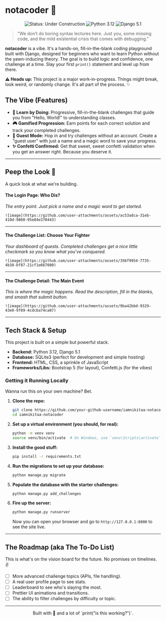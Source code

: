# notacoder 🐙

<p align="center">
  <img src="https://img.shields.io/badge/status-under%20construction%20🚧-yellow?style=for-the-badge" alt="Status: Under Construction">
  <img src="https://img.shields.io/badge/python-3.12-blue?style=for-the-badge&logo=python" alt="Python 3.12">
  <img src="https://img.shields.io/badge/django-5.1-092E20?style=for-the-badge&logo=django" alt="Django 5.1">
</p>

> "We don’t do boring syntax lectures here. Just you, some missing code, and the mild existential crisis that comes with debugging."

**notacoder** is a vibe. It's a hands-on, fill-in-the-blank coding playground built with Django, designed for beginners who want to learn Python without the yawn-inducing theory. The goal is to build logic and confidence, one challenge at a time. Slay your first `print()` statement and level up from there.

**⚠️ Heads up:** This project is a major work-in-progress. Things might break, look weird, or randomly change. It's all part of the process. ✨

## The Vibe (Features)

*   **🧠 Learn by Doing:** Progressive, fill-in-the-blank challenges that guide you from "Hello, World!" to understanding classes.
*   **🎮 Gamified Progression:** Earn points for each correct solution and track your completed challenges.
*   **💅 Guest Mode:** Hop in and try challenges without an account. Create a "guest user" with just a name and a magic word to save your progress.
*   **✨ Confetti Confirmed:** Get that sweet, sweet confetti validation when you get an answer right. Because you deserve it.

---

## Peep the Look 👀

A quick look at what we're building.

#### The Login Page: Who Dis?

*The entry point. Just pick a name and a magic word to get started.*

`![image](https://github.com/user-attachments/assets/ac53adca-31eb-410d-9860-95e84e370443)
`

---

#### The Challenge List: Choose Your Fighter

*Your dashboard of quests. Completed challenges get a nice little checkmark so you know what you've conquered.*

`![image](https://github.com/user-attachments/assets/356f9954-7735-4b38-bf87-21cf1e667080)
`

---

#### The Challenge Detail: The Main Event

*This is where the magic happens. Read the description, fill in the blanks, and smash that submit button.*

`![image](https://github.com/user-attachments/assets/9ba42bbd-9329-43e0-9f89-4cdcba74ca07)
`

---

## Tech Stack & Setup

This project is built on a simple but powerful stack.

*   **Backend:** Python 3.12, Django 5.1
*   **Database:** SQLite3 (perfect for development and simple hosting)
*   **Frontend:** HTML, CSS, a sprinkle of JavaScript
*   **Frameworks/Libs:** Bootstrap 5 (for layout), Confetti.js (for the vibes)

### Getting it Running Locally

Wanna run this on your own machine? Bet.

1.  **Clone the repo:**
    ```bash
    git clone https://github.com/your-github-username/iamnikitaa-notacoder.git
    cd iamnikitaa-notacoder
    ```

2.  **Set up a virtual environment (you should, for real):**
    ```bash
    python -m venv venv
    source venv/bin/activate  # On Windows, use `venv\Scripts\activate`
    ```

3.  **Install the good stuff:**
    ```bash
    pip install -r requirements.txt
    ```

4.  **Run the migrations to set up your database:**
    ```bash
    python manage.py migrate
    ```

5.  **Populate the database with the starter challenges:**
    ```bash
    python manage.py add_challenges
    ```

6.  **Fire up the server:**
    ```bash
    python manage.py runserver
    ```

    Now you can open your browser and go to `http://127.0.0.1:8000` to see the site live.

---

## The Roadmap (aka The To-Do List)

This is what's on the vision board for the future. No promises on timelines. ✌️

*   [ ] More advanced challenge topics (APIs, file handling).
*   [ ] A real user profile page to see stats.
*   [ ] Leaderboard to see who's slaying the most.
*   [ ] Prettier UI animations and transitions.
*   [ ] The ability to filter challenges by difficulty or topic.

---

<p align="center">
  Built with 💖 and a lot of `print("is this working?")`.
</p>
